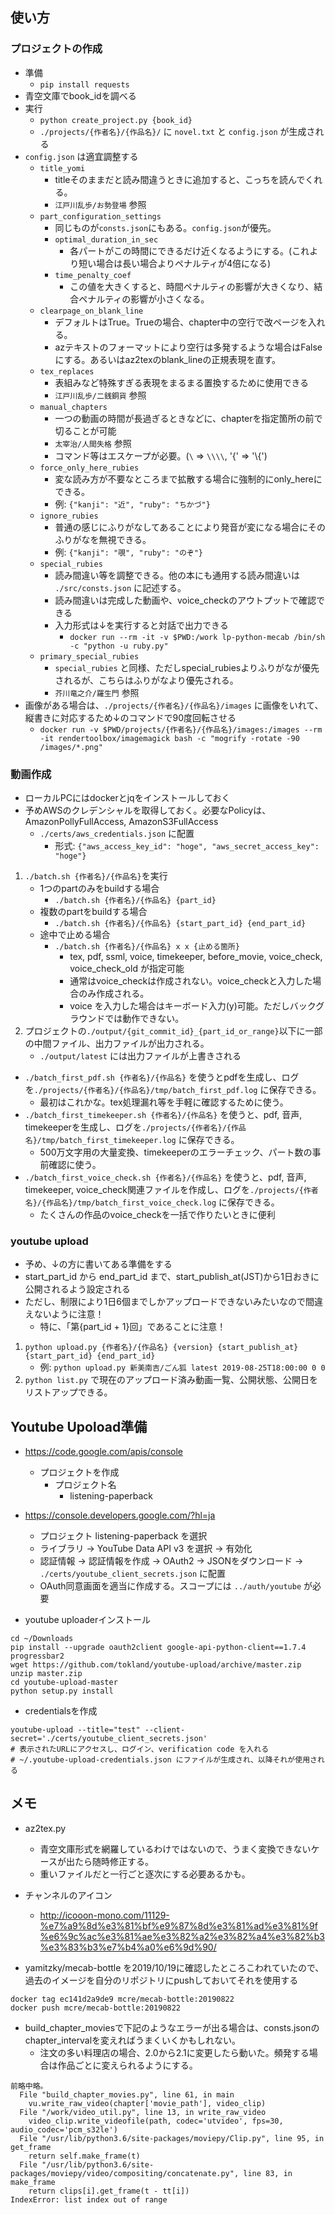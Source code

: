 ## 使い方

### プロジェクトの作成

* 準備
    - `pip install requests`
* 青空文庫でbook_idを調べる
* 実行
    - `python create_project.py {book_id}`
    - `./projects/{作者名}/{作品名}/` に `novel.txt` と `config.json` が生成される
* `config.json` は適宜調整する
    - `title_yomi`
        - titleそのままだと読み間違うときに追加すると、こっちを読んでくれる。
        - `江戸川乱歩/お勢登場` 参照
    - `part_configuration_settings`
        - 同じものが`consts.json`にもある。`config.json`が優先。
        - `optimal_duration_in_sec`
            - 各パートがこの時間にできるだけ近くなるようにする。(これより短い場合は長い場合よりペナルティが4倍になる)
        - `time_penalty_coef`
            - この値を大きくすると、時間ペナルティの影響が大きくなり、結合ペナルティの影響が小さくなる。
    - `clearpage_on_blank_line`
        - デフォルトはTrue。Trueの場合、chapter中の空行で改ページを入れる。
        - azテキストのフォーマットにより空行は多発するような場合はFalseにする。あるいはaz2texのblank_lineの正規表現を直す。
    - `tex_replaces`
        - 表組みなど特殊すぎる表現をまるまる置換するために使用できる
        - `江戸川乱歩/二銭銅貨` 参照
    - `manual_chapters`
        - 一つの動画の時間が長過ぎるときなどに、chapterを指定箇所の前で切ることが可能
        - `太宰治/人間失格` 参照
        - コマンド等はエスケープが必要。(`\` => `\\\\`, '{' => '\\{')
    - `force_only_here_rubies`
        - 変な読み方が不要なところまで拡散する場合に強制的にonly_hereにできる。
        - 例: `{"kanji": "近", "ruby": "ちかづ"}`
    - `ignore_rubies`
        - 普通の感じにふりがなしてあることにより発音が変になる場合にそのふりがなを無視できる。
        - 例: `{"kanji": "覗", "ruby": "のぞ"}`
    - `special_rubies`
        - 読み間違い等を調整できる。他の本にも通用する読み間違いは `./src/consts.json` に記述する。
        - 読み間違いは完成した動画や、voice_checkのアウトプットで確認できる
        - 入力形式は↓を実行すると対話で出力できる
            - `docker run --rm -it -v $PWD:/work lp-python-mecab /bin/sh -c "python -u ruby.py"`
    - `primary_special_rubies`
        - `special_rubies` と同様、ただしspecial_rubiesよりふりがなが優先されるが、こちらはふりがなより優先される。
        - `芥川竜之介/羅生門` 参照
* 画像がある場合は、`./projects/{作者名}/{作品名}/images` に画像をいれて、縦書きに対応するため↓のコマンドで90度回転させる
    - `docker run -v $PWD/projects/{作者名}/{作品名}/images:/images --rm -it rendertoolbox/imagemagick bash -c "mogrify -rotate -90 /images/*.png"`

### 動画作成

* ローカルPCにはdockerとjqをインストールしておく
* 予めAWSのクレデンシャルを取得しておく。必要なPolicyは、AmazonPollyFullAccess, AmazonS3FullAccess
    - `./certs/aws_credentials.json` に配置
        - 形式: `{"aws_access_key_id": "hoge", "aws_secret_access_key": "hoge"}`

1. `./batch.sh {作者名}/{作品名}`を実行
    - 1つのpartのみをbuildする場合
        - `./batch.sh {作者名}/{作品名} {part_id}`
    - 複数のpartをbuildする場合
        - `./batch.sh {作者名}/{作品名} {start_part_id} {end_part_id}`
    - 途中で止める場合
        - `./batch.sh {作者名}/{作品名} x x {止める箇所}`
            - tex, pdf, ssml, voice, timekeeper, before_movie, voice_check, voice_check_old が指定可能
            - 通常はvoice_checkは作成されない。voice_checkと入力した場合のみ作成される。
            - voice を入力した場合はキーボード入力(y)可能。ただしバックグラウンドでは動作できない。
2. プロジェクトの`./output/{git_commit_id}_{part_id_or_range}`以下に一部の中間ファイル、出力ファイルが出力される。
    - `./output/latest` には出力ファイルが上書きされる

* `./batch_first_pdf.sh {作者名}/{作品名}` を使うとpdfを生成し、ログを`./projects/{作者名}/{作品名}/tmp/batch_first_pdf.log` に保存できる。
    - 最初はこれかな。tex処理漏れ等を手軽に確認するために使う。
* `./batch_first_timekeeper.sh {作者名}/{作品名}` を使うと、pdf, 音声, timekeeperを生成し、ログを`./projects/{作者名}/{作品名}/tmp/batch_first_timekeeper.log` に保存できる。
    - 500万文字用の大量変換、timekeeperのエラーチェック、パート数の事前確認に使う。
* `./batch_first_voice_check.sh {作者名}/{作品名}` を使うと、pdf, 音声, timekeeper, voice_check関連ファイルを作成し、ログを`./projects/{作者名}/{作品名}/tmp/batch_first_voice_check.log` に保存できる。
    - たくさんの作品のvoice_checkを一括で作りたいときに便利

### youtube upload

* 予め、↓の方に書いてある準備をする
* start_part_id から end_part_id まで、start_publish_at(JST)から1日おきに公開されるよう設定される
* ただし、制限により1日6個までしかアップロードできないみたいなので間違えないように注意！
    - 特に、「第{part_id + 1}回」であることに注意！

1. `python upload.py {作者名}/{作品名} {version} {start_publish_at} {start_part_id} {end_part_id}`
    - 例: `python upload.py 新美南吉/ごん狐 latest 2019-08-25T18:00:00 0 0`
2. `python list.py` で現在のアップロード済み動画一覧、公開状態、公開日をリストアップできる。

## Youtube Upoload準備

* https://code.google.com/apis/console
    - プロジェクトを作成
        - プロジェクト名
            - listening-paperback
* https://console.developers.google.com/?hl=ja
    - プロジェクト listening-paperback を選択
    - ライブラリ -> YouTube Data API v3 を選択 -> 有効化
    - 認証情報 -> 認証情報を作成 -> OAuth2 -> JSONをダウンロード -> `./certs/youtube_client_secrets.json` に配置
    - OAuth同意画面を適当に作成する。スコープには `../auth/youtube` が必要

* youtube uploaderインストール

```
cd ~/Downloads
pip install --upgrade oauth2client google-api-python-client==1.7.4 progressbar2
wget https://github.com/tokland/youtube-upload/archive/master.zip
unzip master.zip
cd youtube-upload-master
python setup.py install
```

* credentialsを作成

```
youtube-upload --title="test" --client-secret='./certs/youtube_client_secrets.json'
# 表示されたURLにアクセスし、ログイン、verification code を入れる
# ~/.youtube-upload-credentials.json にファイルが生成され、以降それが使用される
```



## メモ

* az2tex.py
    - 青空文庫形式を網羅しているわけではないので、うまく変換できないケースが出たら随時修正する。
    - 重いファイルだと一行ごと逐次にする必要あるかも。

* チャンネルのアイコン
    - http://icooon-mono.com/11129-%e7%a9%8d%e3%81%bf%e9%87%8d%e3%81%ad%e3%81%9f%e6%9c%ac%e3%81%ae%e3%82%a2%e3%82%a4%e3%82%b3%e3%83%b3%e7%b4%a0%e6%9d%90/

* yamitzky/mecab-bottle を2019/10/19に確認したところこわれていたので、過去のイメージを自分のリポジトリにpushしておいてそれを使用する

```
docker tag ec141d2a9de9 mcre/mecab-bottle:20190822
docker push mcre/mecab-bottle:20190822
```

* build_chapter_moviesで下記のようなエラーが出る場合は、consts.jsonのchapter_intervalを変えればうまくいくかもしれない。
    - 注文の多い料理店の場合、2.0から2.1に変更したら動いた。頻発する場合は作品ごとに変えられるようにする。

```
前略中略。
  File "build_chapter_movies.py", line 61, in main
    vu.write_raw_video(chapter['movie_path'], video_clip)
  File "/work/video_util.py", line 13, in write_raw_video
    video_clip.write_videofile(path, codec='utvideo', fps=30, audio_codec='pcm_s32le')
  File "/usr/lib/python3.6/site-packages/moviepy/Clip.py", line 95, in get_frame
    return self.make_frame(t)
  File "/usr/lib/python3.6/site-packages/moviepy/video/compositing/concatenate.py", line 83, in make_frame
    return clips[i].get_frame(t - tt[i])
IndexError: list index out of range
```